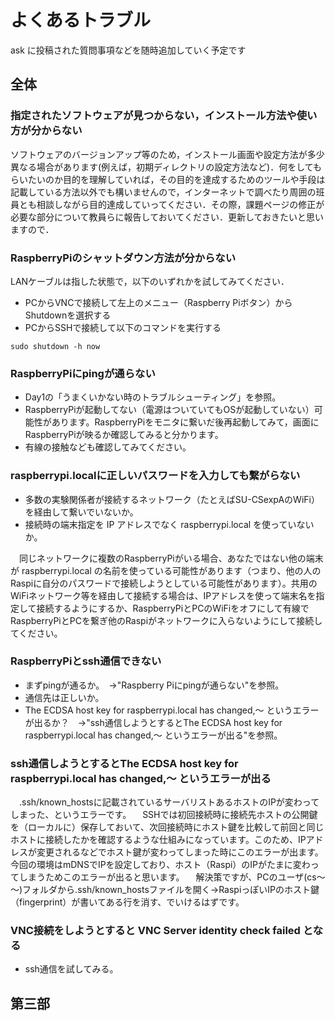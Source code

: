 # よくあるトラブル
ask に投稿された質問事項などを随時追加していく予定です

## 全体

### 指定されたソフトウェアが見つからない，インストール方法や使い方が分からない

ソフトウェアのバージョンアップ等のため，インストール画面や設定方法が多少異なる場合があります(例えば，初期ディレクトリの設定方法など)．何をしてもらいたいのか目的を理解していれば，その目的を達成するためのツールや手段は記載している方法以外でも構いませんので，インターネットで調べたり周囲の班員とも相談しながら目的達成していってください．その際，課題ページの修正が必要な部分について教員らに報告しておいてください．更新しておきたいと思いますので．

### RaspberryPiのシャットダウン方法が分からない

LANケーブルは指した状態で，以下のいずれかを試してみてください．
- PCからVNCで接続して左上のメニュー（Raspberry Piボタン）からShutdownを選択する
- PCからSSHで接続して以下のコマンドを実行する
```
sudo shutdown -h now
```

### RaspberryPiにpingが通らない
- Day1の「うまくいかない時のトラブルシューティング」を参照。
- RaspberryPiが起動してない（電源はついていてもOSが起動していない）可能性があります。RaspberryPiをモニタに繋いだ後再起動してみて，画面にRaspberryPiが映るか確認してみると分かります。
- 有線の接触なども確認してみてください。

### raspberrypi.localに正しいパスワードを入力しても繋がらない
- 多数の実験関係者が接続するネットワーク（たとえばSU-CSexpAのWiFi）を経由して繋いでいないか。
- 接続時の端末指定を IP アドレスでなく raspberrypi.local を使っていないか。

　同じネットワークに複数のRaspberryPiがいる場合、あなたではない他の端末が raspberrypi.local の名前を使っている可能性があります（つまり、他の人のRaspiに自分のパスワードで接続しようとしている可能性があります）。共用のWiFiネットワーク等を経由して接続する場合は、IPアドレスを使って端末名を指定して接続するようにするか、RaspberryPiとPCのWiFiをオフにして有線でRaspberryPiとPCを繋ぎ他のRaspiがネットワークに入らないようにして接続してください。

### RaspberryPiとssh通信できない
- まずpingが通るか。　→"Raspberry Piにpingが通らない"を参照。
- 通信先は正しいか。
- The ECDSA host key for raspberrypi.local has changed,～ というエラーが出るか？　→"ssh通信しようとするとThe ECDSA host key for raspberrypi.local has changed,～ というエラーが出る"を参照。

### ssh通信しようとするとThe ECDSA host key for raspberrypi.local has changed,～ というエラーが出る
　.ssh/known_hostsに記載されているサーバリストあるホストのIPが変わってしまった、というエラーです。
　SSHでは初回接続時に接続先ホストの公開鍵を（ローカルに）保存しておいて、次回接続時にホスト鍵を比較して前回と同じホストに接続したかを確認するような仕組みになっています。このため、IPアドレスが変更されるなどでホスト鍵が変わってしまった時にこのエラーが出ます。今回の環境はmDNSでIPを設定しており、ホスト（Raspi）のIPがたまに変わってしまうためこのエラーが出ると思います。
　解決策ですが、PCのユーザ(cs～～)フォルダから.ssh/known_hostsファイルを開く→RaspiっぽいIPのホスト鍵（fingerprint）が書いてある行を消す、でいけるはずです。

### VNC接続をしようとすると VNC Server identity check failed となる
- ssh通信を試してみる。

<!-- 

## 第一部

## 第二部

### mariaDBが正しくインストールできない

編集中

### 用語の説明

編集中 

-->

## 第三部
